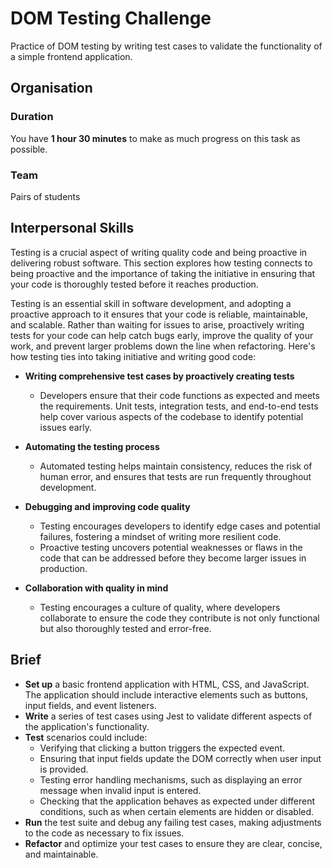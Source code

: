 # DOM Testing Challenge

Practice of DOM testing by writing test cases to validate the functionality of a simple frontend application.

## Organisation

### Duration

You have **1 hour 30 minutes** to make as much progress on this task as possible.

### Team

Pairs of students

## Interpersonal Skills

Testing is a crucial aspect of writing quality code and being proactive in delivering robust software. This section explores how testing connects to being proactive and the importance of taking the initiative in ensuring that your code is thoroughly tested before it reaches production.

Testing is an essential skill in software development, and adopting a proactive approach to it ensures that your code is reliable, maintainable, and scalable. Rather than waiting for issues to arise, proactively writing tests for your code can help catch bugs early, improve the quality of your work, and prevent larger problems down the line when refactoring. Here's how testing ties into taking initiative and writing good code:

- **Writing comprehensive test cases by proactively creating tests**
  - Developers ensure that their code functions as expected and meets the requirements. Unit tests, integration tests, and end-to-end tests help cover various aspects of the codebase to identify potential issues early.

- **Automating the testing process**
  - Automated testing helps maintain consistency, reduces the risk of human error, and ensures that tests are run frequently throughout development.

- **Debugging and improving code quality**
  - Testing encourages developers to identify edge cases and potential failures, fostering a mindset of writing more resilient code.
  - Proactive testing uncovers potential weaknesses or flaws in the code that can be addressed before they become larger issues in production.

- **Collaboration with quality in mind**
  - Testing encourages a culture of quality, where developers collaborate to ensure the code they contribute is not only functional but also thoroughly tested and error-free. 



## Brief

- **Set up** a basic frontend application with HTML, CSS, and JavaScript. The application should include interactive elements such as buttons, input fields, and event listeners.
- **Write** a series of test cases using Jest to validate different aspects of the application's functionality.
- **Test** scenarios could include:
  - Verifying that clicking a button triggers the expected event.
  - Ensuring that input fields update the DOM correctly when user input is provided.
  - Testing error handling mechanisms, such as displaying an error message when invalid input is entered.
  - Checking that the application behaves as expected under different conditions, such as when certain elements are hidden or disabled.
- **Run** the test suite and debug any failing test cases, making adjustments to the code as necessary to fix issues.
- **Refactor** and optimize your test cases to ensure they are clear, concise, and maintainable.

